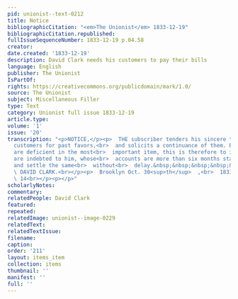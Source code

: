 ```yaml
---
pid: unionist--text-0212
title: Notice
bibliographicCitation: "<em>The Unionist</em> 1833-12-19"
bibliographicCitation.republished: 
fullIssueSequenceNumber: 1833-12-19 p.04.58
creator: 
date.created: '1833-12-19'
description: David Clark needs his customers to pay their bills
language: English
publisher: The Unionist
IsPartOf: 
rights: https://creativecommons.org/publicdomain/mark/1.0/
source: The Unionist
subject: Miscellaneous Filler
type: Text
category: Unionist full issue 1833-12-19
article.type: 
volume: '1'
issue: '20'
transcription: "<p>NOTICE,</p><p>  THE subscriber tenders his sincere thanks to his
  customers for past favors,<br>  and solicits a continuance of them. But as many
  are deficient in the most<br>  important item, this is therefore to invite all who
  are indebted to him, whose<br>  accounts are more than six months standing, to call
  and settle the same<br>  without<br>  delay.&nbsp;&nbsp;&nbsp;&nbsp;&nbsp;&nbsp;&nbsp;&nbsp;&nbsp;&nbsp;&nbsp;&nbsp;&nbsp;&nbsp;&nbsp;&nbsp;&nbsp;&nbsp;&nbsp;&nbsp;<br>
  \ DAVID CLARK.<br></p><p>  Brooklyn Oct. 30<sup>th</sup>  ,<br>  1833&nbsp;&nbsp;&nbsp;&nbsp;&nbsp;&nbsp;&nbsp;&nbsp;&nbsp;&nbsp;&nbsp;&nbsp;&nbsp;&nbsp;&nbsp;&nbsp;&nbsp;&nbsp;&nbsp;&nbsp;&nbsp;&nbsp;&nbsp;&nbsp;&nbsp;&nbsp;&nbsp;&nbsp;&nbsp;&nbsp;&nbsp;&nbsp;&nbsp;&nbsp;&nbsp;&nbsp;&nbsp;&nbsp;&nbsp;&nbsp;&nbsp;&nbsp;&nbsp;&nbsp;&nbsp;&nbsp;&nbsp;&nbsp;&nbsp;&nbsp;&nbsp;&nbsp;&nbsp;&nbsp;&nbsp;&nbsp;<br>
  \ 14<br></p><p></p>"
scholarlyNotes: 
commentary: 
relatedPeople: David Clark
featured: 
repeated: 
relatedImage: unionist--image-0229
relatedText: 
relatedTextIssue: 
filename: 
caption: 
order: '211'
layout: items_item
collection: items
thumbnail: ''
manifest: ''
full: ''
---
```

